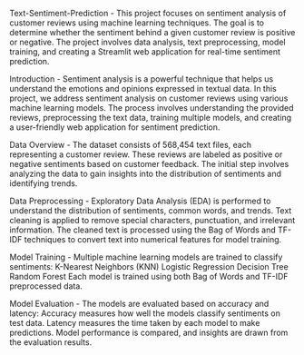 Text-Sentiment-Prediction - 
This project focuses on sentiment analysis of customer reviews using machine learning techniques. The goal is to determine whether the sentiment behind a given customer review is positive or negative. The project involves data analysis, text preprocessing, model training, and creating a Streamlit web application for real-time sentiment prediction.

Introduction - 
Sentiment analysis is a powerful technique that helps us understand the emotions and opinions expressed in textual data. In this project, we address sentiment analysis on customer reviews using various machine learning models. The process involves understanding the provided reviews, preprocessing the text data, training multiple models, and creating a user-friendly web application for sentiment prediction.

Data Overview - 
The dataset consists of 568,454 text files, each representing a customer review. These reviews are labeled as positive or negative sentiments based on customer feedback. The initial step involves analyzing the data to gain insights into the distribution of sentiments and identifying trends.

Data Preprocessing - 
Exploratory Data Analysis (EDA) is performed to understand the distribution of sentiments, common words, and trends.
Text cleaning is applied to remove special characters, punctuation, and irrelevant information.
The cleaned text is processed using the Bag of Words and TF-IDF techniques to convert text into numerical features for model training.

Model Training - 
Multiple machine learning models are trained to classify sentiments:
K-Nearest Neighbors (KNN)
Logistic Regression
Decision Tree
Random Forest
Each model is trained using both Bag of Words and TF-IDF preprocessed data.

Model Evaluation - 
The models are evaluated based on accuracy and latency:
Accuracy measures how well the models classify sentiments on test data.
Latency measures the time taken by each model to make predictions.
Model performance is compared, and insights are drawn from the evaluation results.

